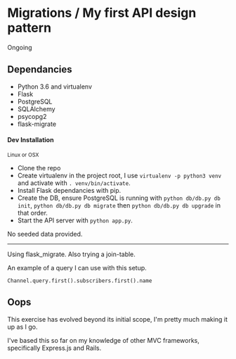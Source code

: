 # Migrations / My first API design pattern

Ongoing

## Dependancies

- Python 3.6 and virtualenv
- Flask
- PostgreSQL
- SQLAlchemy
- psycopg2
- flask-migrate

#### Dev Installation
<small>Linux or OSX</small>

- Clone the repo
- Create virtualenv in the project root, I use ```virtualenv -p python3 venv``` and activate with ```. venv/bin/activate```.
- Install Flask dependancies with pip.
- Create the DB, ensure PostgreSQL is running with ```python db/db.py db init```, ```python db/db.py db migrate``` then ```python db/db.py db upgrade``` in that order.
- Start the API server with ```python app.py```.

No seeded data provided.
***

Using flask_migrate. Also trying a join-table.

An example of a query I can use with this setup.
```
Channel.query.first().subscribers.first().name
```

## Oops

This exercise has evolved beyond its initial scope, I'm pretty much making it up as I go.

I've based this so far on my knowledge of other MVC frameworks, specifically Express.js and Rails.
